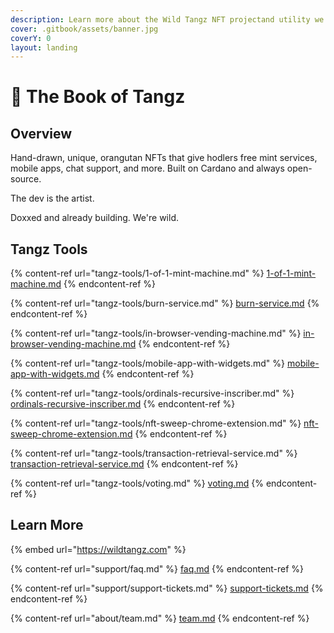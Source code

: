 ```yaml
---
description: Learn more about the Wild Tangz NFT projectand utility we offer to our hodlers
cover: .gitbook/assets/banner.jpg
coverY: 0
layout: landing
---
```


# 👋 The Book of Tangz

## Overview

Hand-drawn, unique, orangutan NFTs that give hodlers free mint services, mobile apps, chat support, and more. Built on Cardano and always open-source.

The dev is the artist.

Doxxed and already building.  We're wild.

## Tangz Tools

{% content-ref url="tangz-tools/1-of-1-mint-machine.md" %}
[1-of-1-mint-machine.md](tangz-tools/1-of-1-mint-machine.md)
{% endcontent-ref %}

{% content-ref url="tangz-tools/burn-service.md" %}
[burn-service.md](tangz-tools/burn-service.md)
{% endcontent-ref %}

{% content-ref url="tangz-tools/in-browser-vending-machine.md" %}
[in-browser-vending-machine.md](tangz-tools/in-browser-vending-machine.md)
{% endcontent-ref %}

{% content-ref url="tangz-tools/mobile-app-with-widgets.md" %}
[mobile-app-with-widgets.md](tangz-tools/mobile-app-with-widgets.md)
{% endcontent-ref %}

{% content-ref url="tangz-tools/ordinals-recursive-inscriber.md" %}
[ordinals-recursive-inscriber.md](tangz-tools/ordinals-recursive-inscriber.md)
{% endcontent-ref %}

{% content-ref url="tangz-tools/nft-sweep-chrome-extension.md" %}
[nft-sweep-chrome-extension.md](tangz-tools/nft-sweep-chrome-extension.md)
{% endcontent-ref %}

{% content-ref url="tangz-tools/transaction-retrieval-service.md" %}
[transaction-retrieval-service.md](tangz-tools/transaction-retrieval-service.md)
{% endcontent-ref %}

{% content-ref url="tangz-tools/voting.md" %}
[voting.md](tangz-tools/voting.md)
{% endcontent-ref %}

## Learn More

{% embed url="https://wildtangz.com" %}

{% content-ref url="support/faq.md" %}
[faq.md](support/faq.md)
{% endcontent-ref %}

{% content-ref url="support/support-tickets.md" %}
[support-tickets.md](support/support-tickets.md)
{% endcontent-ref %}

{% content-ref url="about/team.md" %}
[team.md](about/team.md)
{% endcontent-ref %}

